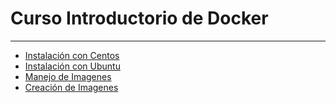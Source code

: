 # Curso Introductorio de Docker
---

- [Instalación con Centos](2-instalacion-centos.md)
- [Instalación con Ubuntu](3-instalacion-ubuntu.md)
- [Manejo de Imagenes](4-manejo-de-imagenes.md)
- [Creación de Imagenes](5-creacion-de-imagenes.md)



